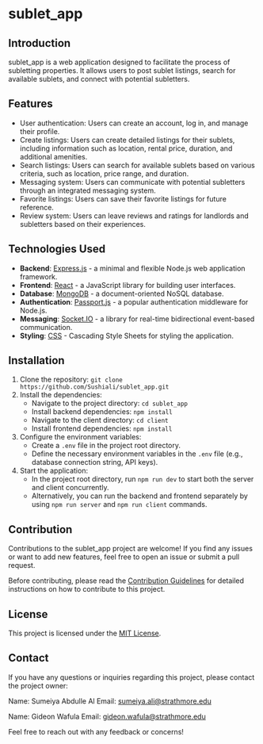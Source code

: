 # sublet_app

## Introduction
sublet_app is a web application designed to facilitate the process of subletting properties. It allows users to post sublet listings, search for available sublets, and connect with potential subletters.

## Features
- User authentication: Users can create an account, log in, and manage their profile.
- Create listings: Users can create detailed listings for their sublets, including information such as location, rental price, duration, and additional amenities.
- Search listings: Users can search for available sublets based on various criteria, such as location, price range, and duration.
- Messaging system: Users can communicate with potential subletters through an integrated messaging system.
- Favorite listings: Users can save their favorite listings for future reference.
- Review system: Users can leave reviews and ratings for landlords and subletters based on their experiences.

## Technologies Used
- **Backend**: [Express.js](https://expressjs.com/) - a minimal and flexible Node.js web application framework.
- **Frontend**: [React](https://reactjs.org/) - a JavaScript library for building user interfaces.
- **Database**: [MongoDB](https://www.mongodb.com/) - a document-oriented NoSQL database.
- **Authentication**: [Passport.js](http://www.passportjs.org/) - a popular authentication middleware for Node.js.
- **Messaging**: [Socket.IO](https://socket.io/) - a library for real-time bidirectional event-based communication.
- **Styling**: [CSS](https://developer.mozilla.org/en-US/docs/Web/CSS) - Cascading Style Sheets for styling the application.

## Installation
1. Clone the repository: `git clone https://github.com/Sushiali/sublet_app.git`
2. Install the dependencies:
   - Navigate to the project directory: `cd sublet_app`
   - Install backend dependencies: `npm install`
   - Navigate to the client directory: `cd client`
   - Install frontend dependencies: `npm install`
3. Configure the environment variables:
   - Create a `.env` file in the project root directory.
   - Define the necessary environment variables in the `.env` file (e.g., database connection string, API keys).
4. Start the application:
   - In the project root directory, run `npm run dev` to start both the server and client concurrently.
   - Alternatively, you can run the backend and frontend separately by using `npm run server` and `npm run client` commands.

## Contribution
Contributions to the sublet_app project are welcome! If you find any issues or want to add new features, feel free to open an issue or submit a pull request.

Before contributing, please read the [Contribution Guidelines](CONTRIBUTING.md) for detailed instructions on how to contribute to this project.

## License
This project is licensed under the [MIT License](LICENSE).
## Contact

If you have any questions or inquiries regarding this project, please contact the project owner:

Name: Sumeiya Abdulle Al
Email: sumeiya.ali@strathmore.edu

Name: Gideon Wafula
Email: gideon.wafula@strathmore.edu

Feel free to reach out with any feedback or concerns!

